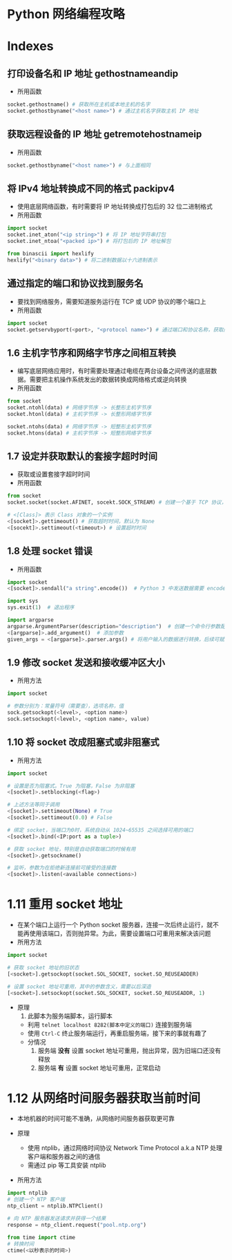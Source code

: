 # Python 网络编程攻略

# Indexes

## 打印设备名和 IP 地址 gethostnameandip
- 所用函数

```py
socket.gethostname() # 获取所在主机或本地主机的名字
socket.gethostbyname("<host name>") # 通过主机名字获取主机 IP 地址
```

## 获取远程设备的 IP 地址 getremotehostnameip
- 所用函数

```py
socket.gethostbyname("<host name>") # 与上面相同
```

## 将 IPv4 地址转换成不同的格式 packipv4
- 使用底层网络函数，有时需要将 IP 地址转换成打包后的 32 位二进制格式
- 所用函数

```py
import socket
socket.inet_aton("<ip string>") # 将 IP 地址字符串打包
socket.inet_ntoa("<packed ip>") # 将打包后的 IP 地址解包

from binascii import hexlify
hexlify("<binary data>") # 将二进制数据以十六进制表示
```

## 通过指定的端口和协议找到服务名
- 要找到网络服务，需要知道服务运行在 TCP 或 UDP 协议的哪个端口上
- 所用函数

```py
import socket
socket.getservbyport(<port>, "<protocol name>") # 通过端口和协议名称，获取服务的名字 
```

## 1.6 主机字节序和网络字节序之间相互转换
- 编写底层网络应用时，有时需要处理通过电缆在两台设备之间传送的底层数据。需要把主机操作系统发出的数据转换成网络格式或逆向转换
- 所用函数

```py
from socket
socket.ntohl(data) # 网络字节序 -> 长整形主机字节序
socket.htonl(data) # 主机字节序 -> 长整形网络字节序

socket.ntohs(data) # 网络字节序 -> 短整形主机字节序
socket.htons(data) # 主机字节序 -> 短整形网络字节序
```
## 1.7 设定并获取默认的套接字超时时间
- 获取或设置套接字超时时间
- 所用函数

```py
from socket
socket.socket(socket.AFINET, socekt.SOCK_STREAM) # 创建一个基于 TCP 协议，IP 地址为 IPv4 类型的套接字对象

# <[Class]> 表示 Class 对象的一个实例
<[socket]>.gettimeout() # 获取超时时间，默认为 None
<[socekt]>.settimeout(<timeout>) # 设置超时时间
```

## 1.8 处理 socket 错误
- 所用函数

```py
import socket
<[socket]>.sendall("a string".encode())  # Python 3 中发送数据需要 encode()

import sys
sys.exit(1)  # 退出程序

import argparse
argparse.ArgumentParser(description="description")  # 创建一个命令行参数配置
<[argparse]>.add_argument()  # 添加参数
given_args = <[argparse]>.parser.args() # 将用户输入的数据进行转换，后续可赋值到其他变量
```

## 1.9 修改 socket 发送和接收缓冲区大小
- 所用方法

```py
import socket

# 参数分别为：常量符号（需要查），选项名称，值
sock.getsockopt(<level>, <option name>)
sock.setsockopt(<level>, <option name>, value)
```
## 1.10 将 socket 改成阻塞式或非阻塞式
- 所用方法

```py
import socket

# 设置是否为阻塞式。True 为阻塞，False 为非阻塞
<[socket]>.setblocking(<flag>)

# 上述方法等同于调用
<[socket]>.settimeout(None) # True
<[socket]>.settimeout(0.0) # False

# 绑定 socket，当端口为0时，系统自动从 1024~65535 之间选择可用的端口
<[socket]>.bind(<IP:port as a tuple>)

# 获取 socket 地址，特别是自动获取端口的时候有用
<[socket]>.getsockname()

# 监听，参数为在拒绝新连接前可接受的连接数
<[socket]>.listen(<available connections>)
```

# 1.11 重用 socket 地址
- 在某个端口上运行一个 Python socket 服务器，连接一次后终止运行，就不能再使用该端口，否则抛异常。为此，需要设置端口可重用来解决该问题
- 所用方法

```py
import socket

# 获取 socket 地址的旧状态
[<socket>].getsockopt(socket.SOL_SOCKET, socket.SO_REUSEADDER)

# 设置 socket 地址可重用，其中的参数含义，需要以后深造
[<socket>].setsockopt(socket.SOL_SOCKET, socket.SO_REUSEADDR, 1)
```

- 原理
	1. 此脚本为服务端脚本，运行脚本
	- 利用 `telnet localhost 8282(脚本中定义的端口)` 连接到服务端
	- 使用 `Ctrl-C` 终止服务端运行，再重启服务端，接下来的事就有趣了 
	- 分情况
		1. 服务端 **没有** 设置 socket 地址可重用，抛出异常，因为旧端口还没有释放
		2. 服务端 **有** 设置 socket 地址可重用，正常启动

# 1.12 从网络时间服务器获取当前时间
- 本地机器的时间可能不准确，从网络时间服务器获取更可靠
- 原理
	- 使用 ntplib，通过网络时间协议 Network Time Protocol a.k.a NTP 处理客户端和服务器之间的通信
	- 需通过 pip 等工具安装 ntplib

- 所用方法

```py
import ntplib
# 创建一个 NTP 客户端
ntp_client = ntplib.NTPClient()

# 向 NTP 服务器发送请求并获得一个结果
response = ntp_client.request("pool.ntp.org")

from time import ctime
# 转换时间
ctime(<以秒表示的时间>)
```


